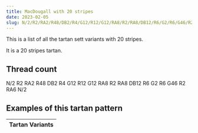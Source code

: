 ```yaml
---
title: MacDougall with 20 stripes
date: 2023-02-05
slug: N/2/R2/RA2/R48/DB2/R4/G12/R12/G12/RA8/R2/RA8/DB12/R6/G2/R6/G46/R2/RA6/N/2
---
```

This is a list of all the tartan sett variants with 20 stripes.

It is a 20 stripes tartan.


## Thread count
N/2 R2 RA2 R48 DB2 R4 G12 R12 G12 RA8 R2 RA8 DB12 R6 G2 R6 G46 R2 RA6 N/2

## Examples of this tartan pattern

| Tartan Variants |
|---------------|
